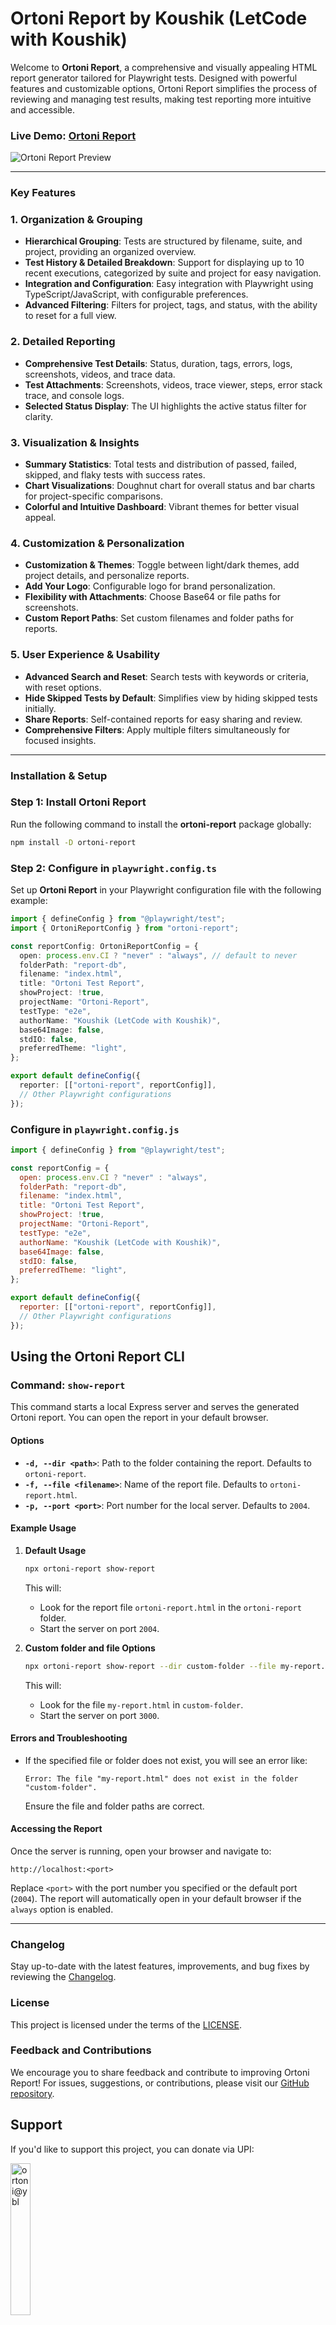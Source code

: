 # Ortoni Report by Koushik (LetCode with Koushik)

Welcome to **Ortoni Report**, a comprehensive and visually appealing HTML report generator tailored for Playwright tests. Designed with powerful features and customizable options, Ortoni Report simplifies the process of reviewing and managing test results, making test reporting more intuitive and accessible.

### Live Demo: [Ortoni Report](https://ortoni.netlify.app/)

![Ortoni Report Preview](https://github.com/ortoniKC/ortoni-report/blob/V2.0.9/assets/images/release.gif?raw=true)

---

### Key Features

### 1. **Organization & Grouping**

- **Hierarchical Grouping**: Tests are structured by filename, suite, and project, providing an organized overview.
- **Test History & Detailed Breakdown**: Support for displaying up to 10 recent executions, categorized by suite and project for easy navigation.
- **Integration and Configuration**: Easy integration with Playwright using TypeScript/JavaScript, with configurable preferences.
- **Advanced Filtering**: Filters for project, tags, and status, with the ability to reset for a full view.

### 2. **Detailed Reporting**

- **Comprehensive Test Details**: Status, duration, tags, errors, logs, screenshots, videos, and trace data.
- **Test Attachments**: Screenshots, videos, trace viewer, steps, error stack trace, and console logs.
- **Selected Status Display**: The UI highlights the active status filter for clarity.

### 3. **Visualization & Insights**

- **Summary Statistics**: Total tests and distribution of passed, failed, skipped, and flaky tests with success rates.
- **Chart Visualizations**: Doughnut chart for overall status and bar charts for project-specific comparisons.
- **Colorful and Intuitive Dashboard**: Vibrant themes for better visual appeal.

### 4. **Customization & Personalization**

- **Customization & Themes**: Toggle between light/dark themes, add project details, and personalize reports.
- **Add Your Logo**: Configurable logo for brand personalization.
- **Flexibility with Attachments**: Choose Base64 or file paths for screenshots.
- **Custom Report Paths**: Set custom filenames and folder paths for reports.

### 5. **User Experience & Usability**

- **Advanced Search and Reset**: Search tests with keywords or criteria, with reset options.
- **Hide Skipped Tests by Default**: Simplifies view by hiding skipped tests initially.
- **Share Reports**: Self-contained reports for easy sharing and review.
- **Comprehensive Filters**: Apply multiple filters simultaneously for focused insights.

---

### Installation & Setup

### Step 1: Install Ortoni Report

Run the following command to install the **ortoni-report** package globally:

```bash
npm install -D ortoni-report
```

### Step 2: Configure in `playwright.config.ts`

Set up **Ortoni Report** in your Playwright configuration file with the following example:

```typescript
import { defineConfig } from "@playwright/test";
import { OrtoniReportConfig } from "ortoni-report";

const reportConfig: OrtoniReportConfig = {
  open: process.env.CI ? "never" : "always", // default to never
  folderPath: "report-db",
  filename: "index.html",
  title: "Ortoni Test Report",
  showProject: !true,
  projectName: "Ortoni-Report",
  testType: "e2e",
  authorName: "Koushik (LetCode with Koushik)",
  base64Image: false,
  stdIO: false,
  preferredTheme: "light",
};

export default defineConfig({
  reporter: [["ortoni-report", reportConfig]],
  // Other Playwright configurations
});
```

### Configure in `playwright.config.js`

```javascript
import { defineConfig } from "@playwright/test";

const reportConfig = {
  open: process.env.CI ? "never" : "always",
  folderPath: "report-db",
  filename: "index.html",
  title: "Ortoni Test Report",
  showProject: !true,
  projectName: "Ortoni-Report",
  testType: "e2e",
  authorName: "Koushik (LetCode with Koushik)",
  base64Image: false,
  stdIO: false,
  preferredTheme: "light",
};

export default defineConfig({
  reporter: [["ortoni-report", reportConfig]],
  // Other Playwright configurations
});
```

## Using the Ortoni Report CLI

### Command: `show-report`

This command starts a local Express server and serves the generated Ortoni report. You can open the report in your default browser.

#### Options

- **`-d, --dir <path>`**: Path to the folder containing the report. Defaults to `ortoni-report`.
- **`-f, --file <filename>`**: Name of the report file. Defaults to `ortoni-report.html`.
- **`-p, --port <port>`**: Port number for the local server. Defaults to `2004`.

#### Example Usage

1. **Default Usage**

   ```bash
   npx ortoni-report show-report
   ```

   This will:

   - Look for the report file `ortoni-report.html` in the `ortoni-report` folder.
   - Start the server on port `2004`.

2. **Custom folder and file Options**
   ```bash
   npx ortoni-report show-report --dir custom-folder --file my-report.html --port 3000
   ```
   This will:
   - Look for the file `my-report.html` in `custom-folder`.
   - Start the server on port `3000`.

#### Errors and Troubleshooting

- If the specified file or folder does not exist, you will see an error like:
  ```
  Error: The file "my-report.html" does not exist in the folder "custom-folder".
  ```
  Ensure the file and folder paths are correct.

#### Accessing the Report

Once the server is running, open your browser and navigate to:

```
http://localhost:<port>
```

Replace `<port>` with the port number you specified or the default port (`2004`). The report will automatically open in your default browser if the `always` option is enabled.

---

### Changelog

Stay up-to-date with the latest features, improvements, and bug fixes by reviewing the [Changelog](https://github.com/ortoniKC/ortoni-report/blob/main/changelog.md).

### License

This project is licensed under the terms of the [LICENSE](https://github.com/ortoniKC/ortoni-report/blob/main/LICENSE.md).

### Feedback and Contributions

We encourage you to share feedback and contribute to improving Ortoni Report! For issues, suggestions, or contributions, please visit our [GitHub repository](https://github.com/ortoniKC/ortoni-report).

## Support

If you'd like to support this project, you can donate via UPI:

<img src="https://raw.githubusercontent.com/ortoniKC/ortoniKC/refs/heads/main/ortoni.png" alt="ortoni@ybl" title="UPI Payment" style="width:25%; height:25%">

[Buy me coffee](https://buymeacoffee.com/letcode)

[Paypal](https://paypal.me/koushik1677?country.x=IN&locale.x=en_GB)

Thank you for using **Ortoni Report**! We’re committed to providing you with a superior Playwright testing experience.

---

**LetCode with Koushik**
